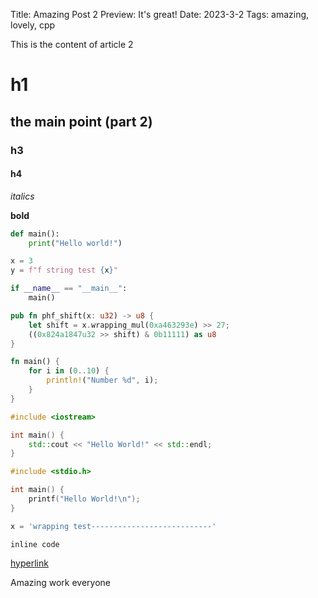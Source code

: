 Title: Amazing Post 2
Preview: It's great!
Date: 2023-3-2
Tags: amazing, lovely, cpp

This is the content of article 2

# h1

## the main point (part 2)

### h3

#### h4

_italics_

**bold**

```python
def main():
    print("Hello world!")

x = 3
y = f"f string test {x}"

if __name__ == "__main__":
    main()
```

```rust
pub fn phf_shift(x: u32) -> u8 {
    let shift = x.wrapping_mul(0xa463293e) >> 27;
    ((0x824a1847u32 >> shift) & 0b11111) as u8
}

fn main() {
    for i in (0..10) {
        println!("Number %d", i);
    }
}
```

```c++
#include <iostream>

int main() {
    std::cout << "Hello World!" << std::endl;
}
```

```c
#include <stdio.h>

int main() {
    printf("Hello World!\n");
}
```

```python
x = 'wrapping test---------------------------'
```

`inline code`

[hyperlink](https://www.google.com)

Amazing work everyone
